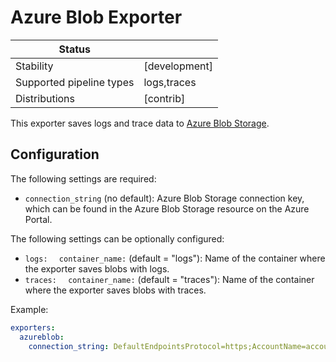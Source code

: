 # Azure Blob Exporter

| Status                   |             |
| ------------------------ | ----------- |
| Stability                |[development]|
| Supported pipeline types | logs,traces |
| Distributions            | [contrib]   |

This exporter saves logs and trace data to [Azure Blob Storage](https://azure.microsoft.com/services/storage/blobs/).

## Configuration

The following settings are required:

- `connection_string` (no default): Azure Blob Storage connection key, which can be found in the Azure Blob Storage resource on the Azure Portal. 

The following settings can be optionally configured:

- `logs:`
  `  container_name:` (default = "logs"): Name of the container where the exporter saves blobs with logs.
- `traces:`
  `  container_name:` (default = "traces"): Name of the container where the exporter saves blobs with traces.

Example:

```yaml
exporters:
  azureblob:
    connection_string: DefaultEndpointsProtocol=https;AccountName=accountName;AccountKey=+idLkHYcL0MUWIKYHm2j4Q==;EndpointSuffix=core.windows.net
```

